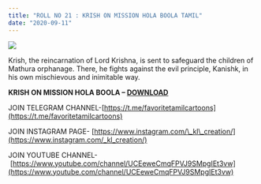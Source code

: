 ```yaml
---
title: "ROLL NO 21 : KRISH ON MISSION HOLA BOOLA TAMIL"
date: "2020-09-11"
---
```


[![](https://1.bp.blogspot.com/-diJotGUjtVQ/X1tioideNwI/AAAAAAAAAd4/aEMkEw7LdAgUbBOP4L6GoJI5xzGxrhz1QCLcBGAsYHQ/s0/ROLL{ec34d6f8d01d0ede45b01e6d3eeb5f4ac62af10115d837c4a722207aa6a1b02d}2BNO{ec34d6f8d01d0ede45b01e6d3eeb5f4ac62af10115d837c4a722207aa6a1b02d}2B21{ec34d6f8d01d0ede45b01e6d3eeb5f4ac62af10115d837c4a722207aa6a1b02d}2BFREE{ec34d6f8d01d0ede45b01e6d3eeb5f4ac62af10115d837c4a722207aa6a1b02d}2BDOWNLOAD{ec34d6f8d01d0ede45b01e6d3eeb5f4ac62af10115d837c4a722207aa6a1b02d}2BIN{ec34d6f8d01d0ede45b01e6d3eeb5f4ac62af10115d837c4a722207aa6a1b02d}2BTAMIL.jpg)](https://1.bp.blogspot.com/-diJotGUjtVQ/X1tioideNwI/AAAAAAAAAd4/aEMkEw7LdAgUbBOP4L6GoJI5xzGxrhz1QCLcBGAsYHQ/s225/ROLL{ec34d6f8d01d0ede45b01e6d3eeb5f4ac62af10115d837c4a722207aa6a1b02d}2BNO{ec34d6f8d01d0ede45b01e6d3eeb5f4ac62af10115d837c4a722207aa6a1b02d}2B21{ec34d6f8d01d0ede45b01e6d3eeb5f4ac62af10115d837c4a722207aa6a1b02d}2BFREE{ec34d6f8d01d0ede45b01e6d3eeb5f4ac62af10115d837c4a722207aa6a1b02d}2BDOWNLOAD{ec34d6f8d01d0ede45b01e6d3eeb5f4ac62af10115d837c4a722207aa6a1b02d}2BIN{ec34d6f8d01d0ede45b01e6d3eeb5f4ac62af10115d837c4a722207aa6a1b02d}2BTAMIL.jpg)

Krish, the reincarnation of Lord Krishna, is sent to safeguard the children of Mathura orphanage. There, he fights against the evil principle, Kanishk, in his own mischievous and inimitable way.

**KRISH ON MISSION HOLA BOOLA – [DOWNLOAD](https://mega.nz/file/Tkl1GJga#WeF27Ko93KmChfjOCE4KG_HVGmtTpz6nsWzHIVMmDHk)**

JOIN TELEGRAM CHANNEL-[https://t.me/favoritetamilcartoons](https://t.me/favoritetamilcartoons)

JOIN INSTAGRAM PAGE- [https://www.instagram.com/\_kl\_creation/](https://www.instagram.com/_kl_creation/)

JOIN YOUTUBE CHANNEL- [https://www.youtube.com/channel/UCEeweCmqFPVJ9SMpgIEt3vw](https://www.youtube.com/channel/UCEeweCmqFPVJ9SMpgIEt3vw)
